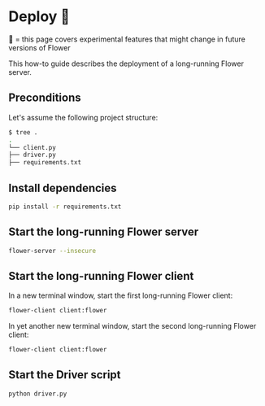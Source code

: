 # Deploy 🧪

🧪 = this page covers experimental features that might change in future versions of Flower

This how-to guide describes the deployment of a long-running Flower server.

## Preconditions

Let's assume the following project structure:

```bash
$ tree .
.
└── client.py
├── driver.py
├── requirements.txt
```

## Install dependencies

```bash
pip install -r requirements.txt
```

## Start the long-running Flower server

```bash
flower-server --insecure
```

## Start the long-running Flower client

In a new terminal window, start the first long-running Flower client:

```bash
flower-client client:flower
```

In yet another new terminal window, start the second long-running Flower client:

```bash
flower-client client:flower
```

## Start the Driver script

```bash
python driver.py
```
